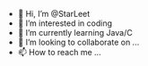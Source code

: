 - 👋 Hi, I’m @StarLeet
- 👀 I’m interested in coding
- 🌱 I’m currently learning Java/C
- 💞️ I’m looking to collaborate on ...
- 📫 How to reach me ...

<!---
StarLeet/StarLeet is a ✨ special ✨ repository because its `README.md` (this file) appears on your GitHub profile.
You can click the Preview link to take a look at your changes.
--->
